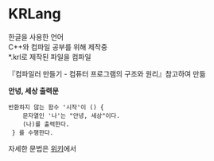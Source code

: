 # KRLang

한글을 사용한 언어 <br>
C++와 컴파일 공부를 위해 제작중 <br>
*.krl로 제작된 파일을 컴파일 

『컴파일러 만들기 - 컴퓨터 프로그램의 구조와 원리』참고하여 만듦

**안녕, 세상 출력문**
```
반환하지 않는 함수 '시작'이 () {
    문자열인 '나'는 "안녕, 세상"이다.
    (나)를 출력한다.
 } 를 수행한다.
``` 

자세한 문법은 [위키](https://github.com/kkwonwon/KRLang/wiki)에서

